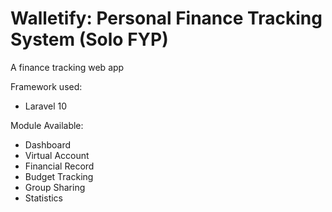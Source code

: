 # Walletify: Personal Finance Tracking System (Solo FYP)

A finance tracking web app

Framework used: 
- Laravel 10

Module Available:
- Dashboard
- Virtual Account
- Financial Record
- Budget Tracking
- Group Sharing
- Statistics

